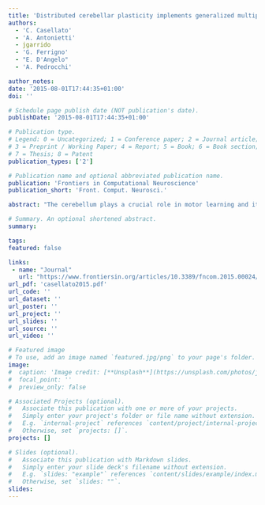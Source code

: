 ```yaml
---
title: 'Distributed cerebellar plasticity implements generalized multiple-scale memory components in real-robot sensorimotor tasks'
authors:
  - 'C. Casellato'
  - 'A. Antonietti'
  - jgarrido
  - 'G. Ferrigno'
  - "E. D'Angelo"
  - 'A. Pedrocchi'

author_notes:
date: '2015-08-01T17:44:35+01:00'
doi: ''

# Schedule page publish date (NOT publication's date).
publishDate: '2015-08-01T17:44:35+01:00'

# Publication type.
# Legend: 0 = Uncategorized; 1 = Conference paper; 2 = Journal article;
# 3 = Preprint / Working Paper; 4 = Report; 5 = Book; 6 = Book section;
# 7 = Thesis; 8 = Patent
publication_types: ['2']

# Publication name and optional abbreviated publication name.
publication: 'Frontiers in Computational Neuroscience'
publication_short: 'Front. Comput. Neurosci.'

abstract: "The cerebellum plays a crucial role in motor learning and it acts as a predictive controller. Modeling it and embedding it into sensorimotor tasks allows us to create functional links between plasticity mechanisms, neural circuits and behavioral learning. Moreover, if applied to real-time control of a neurorobot, the cerebellar model has to deal with a real noisy and changing environment, thus showing its robustness and effectiveness in learning. A biologically inspired cerebellar model with distributed plasticity, both at cortical and nuclear sites, has been used. Two cerebellum-mediated paradigms have been designed: an associative Pavlovian task and a vestibulo-ocular reflex, with multiple sessions of acquisition and extinction and with different stimuli and perturbation patterns. The cerebellar controller succeeded to generate conditioned responses and finely tuned eye movement compensation, thus reproducing human-like behaviors. Through a productive plasticity transfer from cortical to nuclear sites, the distributed cerebellar controller showed in both tasks the capability to optimize learning on multiple time-scales, to store motor memory and to effectively adapt to dynamic ranges of stimuli."

# Summary. An optional shortened abstract.
summary:

tags:
featured: false

links:
 - name: "Journal"
   url: "https://www.frontiersin.org/articles/10.3389/fncom.2015.00024/full"
url_pdf: 'casellato2015.pdf'
url_code: ''
url_dataset: ''
url_poster: ''
url_project: ''
url_slides: ''
url_source: ''
url_video: ''

# Featured image
# To use, add an image named `featured.jpg/png` to your page's folder.
image:
#  caption: 'Image credit: [**Unsplash**](https://unsplash.com/photos/jdD8gXaTZsc)'
#  focal_point: ''
#  preview_only: false

# Associated Projects (optional).
#   Associate this publication with one or more of your projects.
#   Simply enter your project's folder or file name without extension.
#   E.g. `internal-project` references `content/project/internal-project/index.md`.
#   Otherwise, set `projects: []`.
projects: []

# Slides (optional).
#   Associate this publication with Markdown slides.
#   Simply enter your slide deck's filename without extension.
#   E.g. `slides: "example"` references `content/slides/example/index.md`.
#   Otherwise, set `slides: ""`.
slides:
---
```

